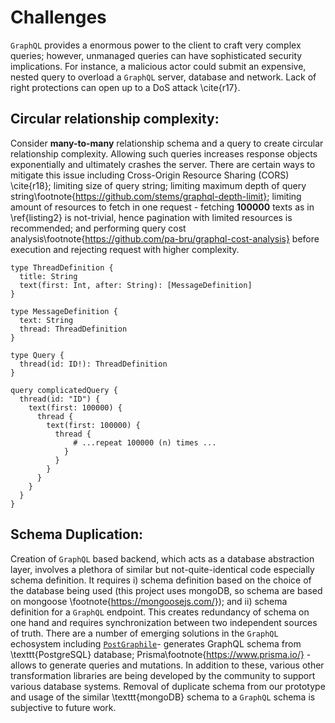 # Challenges

`GraphQL` provides a enormous power to the client to craft very complex queries; however, unmanaged queries can have sophisticated security implications. For instance, a malicious actor could submit an expensive, nested query to overload a `GraphQL` server, database and network. Lack of right protections can open up to a DoS attack \cite{r17}.

## Circular relationship complexity:

Consider **many-to-many** relationship schema and a query to create circular relationship complexity. Allowing such queries increases response objects exponentially and ultimately crashes the server. There are certain ways to mitigate this issue including Cross-Origin Resource Sharing (CORS) \cite{r18}; limiting size of query string; limiting maximum depth of query string\footnote{https://github.com/stems/graphql-depth-limit}; limiting amount of resources to fetch in one request - fetching **100000** texts as in \ref{listing2} is not-trivial, hence pagination with limited resources is recommended; and performing query cost analysis\footnote{https://github.com/pa-bru/graphql-cost-analysis} before execution and rejecting request with higher complexity.

```
type ThreadDefinition {
  title: String
  text(first: Int, after: String): [MessageDefinition]
}

type MessageDefinition {
  text: String
  thread: ThreadDefinition
}

type Query {
  thread(id: ID!): ThreadDefinition
}
```

```
query complicatedQuery {
  thread(id: "ID") {
    text(first: 100000) {
      thread {
        text(first: 100000) {
          thread {
              # ...repeat 100000 (n) times ...
            }
          }
        }
      }
    }
  }
}
```

## Schema Duplication:

Creation of `GraphQL` based backend, which acts as a database abstraction layer, involves a plethora of similar but not-quite-identical code especially schema definition. It requires i) schema definition based on the choice of the database being used (this project uses mongoDB, so schema are based on mongoose \footnote{https://mongoosejs.com/}); and ii) schema definition for a `GraphQL` endpoint. This creates redundancy of schema on one hand and requires synchronization between two independent sources of truth. There are a number of emerging solutions in the `GraphQL` echosystem including [`PostGraphile`](https://www.graphile.org/postgraphile/)- generates GraphQL schema from \texttt{PostgreSQL} database; Prisma\footnote{https://www.prisma.io/} - allows to generate queries and mutations. In addition to these, various other transformation libraries are being developed by the community to support various database systems. Removal of duplicate schema from our prototype and usage of the similar \texttt{mongoDB} schema to a `GraphQL` schema is subjective to future work.
